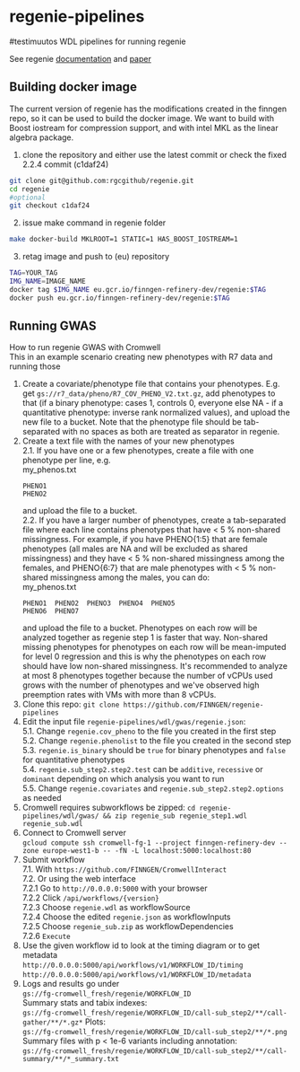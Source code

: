 # regenie-pipelines
#testimuutos
WDL pipelines for running regenie

See regenie [documentation](https://rgcgithub.github.io/regenie/options/) and [paper](https://www.biorxiv.org/content/10.1101/2020.06.19.162354v2.full.pdf)

## Building docker image

The current version of regenie has the modifications created in the finngen repo, so it can be used to build the docker image. We want to build with Boost iostream for compression support, and with intel MKL as the linear algebra package.
1. clone the repository and either use the latest commit or check the fixed 2.2.4 commit (c1daf24)
```bash
git clone git@github.com:rgcgithub/regenie.git
cd regenie
#optional
git checkout c1daf24
```
2. issue make command in regenie folder
```bash
make docker-build MKLROOT=1 STATIC=1 HAS_BOOST_IOSTREAM=1
```
3. retag image and push to (eu) repository
```bash
TAG=YOUR_TAG
IMG_NAME=IMAGE_NAME
docker tag $IMG_NAME eu.gcr.io/finngen-refinery-dev/regenie:$TAG
docker push eu.gcr.io/finngen-refinery-dev/regenie:$TAG
```

## Running GWAS

How to run regenie GWAS with Cromwell  
This in an example scenario creating new phenotypes with R7 data and running those

1. Create a covariate/phenotype file that contains your phenotypes. E.g. get `gs://r7_data/pheno/R7_COV_PHENO_V2.txt.gz`, add phenotypes to that (if a binary phenotype: cases 1, controls 0, everyone else NA - if a quantitative phenotype: inverse rank normalized values), and upload the new file to a bucket. Note that the phenotype file should be tab-separated with no spaces as both are treated as separator in regenie.
2. Create a text file with the names of your new phenotypes  
    2.1. If you have one or a few phenotypes, create a file with one phenotype per line, e.g.  
    my_phenos.txt
    ```
    PHENO1
    PHENO2
    ```
    and upload the file to a bucket.  
    2.2. If you have a larger number of phenotypes, create a tab-separated file where each line contains phenotypes that have < 5 % non-shared missingness. For example, if you have PHENO{1:5} that are female phenotypes (all males are NA and will be excluded as shared missingness) and they have < 5 % non-shared missingness among the females, and PHENO{6:7} that are male phenotypes with < 5 % non-shared missingness among the males, you can do:  
    my_phenos.txt
    ```
    PHENO1  PHENO2  PHENO3  PHENO4  PHENO5
    PHENO6  PHENO7
    ```
    and upload the file to a bucket. Phenotypes on each row will be analyzed together as regenie step 1 is faster that way. Non-shared missing phenotypes for phenotypes on each row will be mean-imputed for level 0 regression and this is why the phenotypes on each row should have low non-shared missingness. It's recommended to analyze at most 8 phenotypes together because the number of vCPUs used grows with the number of phenotypes and we've observed high preemption rates with VMs with more than 8 vCPUs.
3. Clone this repo: `git clone https://github.com/FINNGEN/regenie-pipelines`
4. Edit the input file `regenie-pipelines/wdl/gwas/regenie.json`:  
    5.1. Change `regenie.cov_pheno` to the file you created in the first step  
    5.2. Change `regenie.phenolist` to the file you created in the second step  
    5.3. `regenie.is_binary` should be `true` for binary phenotypes and `false` for quantitative phenotypes  
    5.4. `regenie.sub_step2.step2.test` can be `additive`, `recessive` or `dominant` depending on which analysis you want to run  
    5.5. Change `regenie.covariates` and `regenie.sub_step2.step2.options` as needed
5. Cromwell requires subworkflows be zipped: `cd regenie-pipelines/wdl/gwas/ && zip regenie_sub regenie_step1.wdl regenie_sub.wdl`
6. Connect to Cromwell server  
    `gcloud compute ssh cromwell-fg-1 --project finngen-refinery-dev --zone europe-west1-b -- -fN -L localhost:5000:localhost:80`
7. Submit workflow  
    7.1. With `https://github.com/FINNGEN/CromwellInteract`  
    7.2. Or using the web interface  
        7.2.1 Go to `http://0.0.0.0:5000` with your browser  
        7.2.2 Click `/api/workflows/{version}`  
        7.2.3 Choose `regenie.wdl` as workflowSource  
        7.2.4 Choose the edited `regenie.json` as workflowInputs  
        7.2.5 Choose `regenie_sub.zip` as workflowDependencies  
        7.2.6 `Execute`
8. Use the given workflow id to look at the timing diagram or to get metadata  
`http://0.0.0.0:5000/api/workflows/v1/WORKFLOW_ID/timing`
`http://0.0.0.0:5000/api/workflows/v1/WORKFLOW_ID/metadata`
9. Logs and results go under  
`gs://fg-cromwell_fresh/regenie/WORKFLOW_ID`  
Summary stats and tabix indexes:  
`gs://fg-cromwell_fresh/regenie/WORKFLOW_ID/call-sub_step2/**/call-gather/**/*.gz*`
Plots:  
`gs://fg-cromwell_fresh/regenie/WORKFLOW_ID/call-sub_step2/**/*.png`  
Summary files with p < 1e-6 variants including annotation:  
`gs://fg-cromwell_fresh/regenie/WORKFLOW_ID/call-sub_step2/**/call-summary/**/*_summary.txt`
